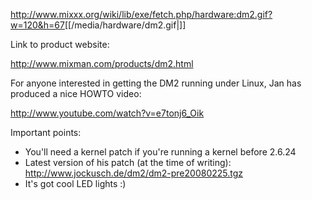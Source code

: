 <http://www.mixxx.org/wiki/lib/exe/fetch.php/hardware:dm2.gif?w=120&h=67>[[/media/hardware/dm2.gif|]]

Link to product website:

<http://www.mixman.com/products/dm2.html>

For anyone interested in getting the DM2 running under Linux, Jan has
produced a nice HOWTO video:

<http://www.youtube.com/watch?v=e7tonj6_Oik>

Important points:

  - You'll need a kernel patch if you're running a kernel before 2.6.24
  - Latest version of his patch (at the time of writing):
    <http://www.jockusch.de/dm2/dm2-pre20080225.tgz>
  - It's got cool LED lights :)
